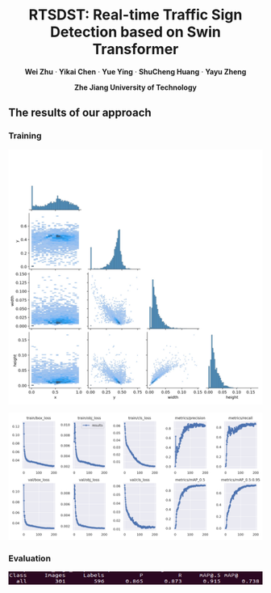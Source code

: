 <p align="center">
  <h1 align="center"> RTSDST: Real-time Traffic Sign Detection based on Swin Transformer </h1>
  <p align="center">
    <strong>Wei Zhu</strong></a>
    ·
    <strong>Yikai Chen</strong></a>
    ·
    <strong>Yue Ying</strong></a>
    ·
    <strong>ShuCheng Huang</strong></a>
    ·
    <strong>Yayu Zheng</strong></a>
  </p>
  <p align="center"><strong>Zhe Jiang University of Technology</strong></a>
  </h3>
  <div align="center"></div>
</p>

## The results of our approach

### Training

![labels_correlogram](./pics/labels_correlogram.jpg)

![results](./pics/results.png)

### Evaluation

<img src="./pics/val.png" alt="image-20230208135341321" style="zoom:200%;" />

## 

